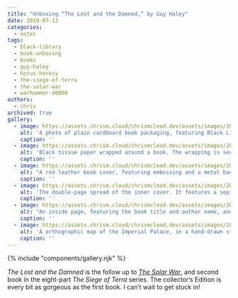 ```yaml
---
title: "Unboxing “The Lost and the Damned,” by Guy Haley"
date: 2019-07-13
categories:
  - notes
tags:
  - black-library
  - book-unboxing
  - books
  - guy-haley
  - horus-heresy
  - the-siege-of-terra
  - the-solar-war
  - warhammer-40000
authors:
  - chris
archived: true
gallery:
  - image: https://assets.chrism.cloud/chrismcleod.dev/assets/images/2019/07/E5597AA9-7F1E-48B5-82B5-4915ECCF404D.jpeg
    alt: 'A photo of plain cardboard book packaging, featuring Black Library branding printed in black'
    caption: ''
  - image: https://assets.chrism.cloud/chrismcleod.dev/assets/images/2019/07/A6182751-6FB1-48FF-AD7F-9A8C3D1CD221.jpeg
    alt: 'Black tissue paper wrapped around a book. The wrapping is secured with a sticker featuring a design evocative of a spiked collar containing a fanged maw.'
    caption: ''
  - image: https://assets.chrism.cloud/chrismcleod.dev/assets/images/2019/07/67B27516-B70C-4AC0-BD7B-531B5693654F.jpeg
    alt: "A red leather book cover, featuring embossing and a metal badge of the same design as was on the sticker. The title, The Lost and the Damned, and author name, Guy Haley, are picked out in gold lettering"
    caption: ''
  - image: https://assets.chrism.cloud/chrismcleod.dev/assets/images/2019/07/42F0D7AC-3A86-4953-A4C2-54208C09E3EC.jpeg
    alt: 'The double-page spread of the inner cover. It features a sepia toned illustration of the angel-winged Primarch, Sanguinius, standing sentinel behind a trench of conscripted Imperial soldiers. Sanguinius carries a spear and sword, and appears to be haloed by a soft light against dark skies'
    caption: ''
  - image: https://assets.chrism.cloud/chrismcleod.dev/assets/images/2019/07/BA117C63-242D-4209-B134-4F1A6C6AB16D.jpeg
    alt: "An inside page, featuring the book title and author name, and numbers to indicate this is book 496 out of the 2500 of this edition that were printed. Across the page is the author's signature."
    caption: ''
  - image: https://assets.chrism.cloud/chrismcleod.dev/assets/images/2019/07/B7254103-F566-4BE4-99A1-AFB9FCE97DCC.jpeg
    alt: 'A orthographic map of the Imperial Palace, in a hand-drawn style. It shows the general layout of the surrounding area. There is a callout which shows the Helios Gate area in more detail'
    caption: ''
---
```


{% include "components/gallery.njk" %}

_The Lost and the Damned_ is the follow up to _[The Solar War](/blog/unboxing-the-solar-war-by-john-french/)_, and second book in the eight-part _The Siege of Terra_ series. The collector’s Edition is every bit as gorgeous as the first book. I can’t wait to get stuck in!
